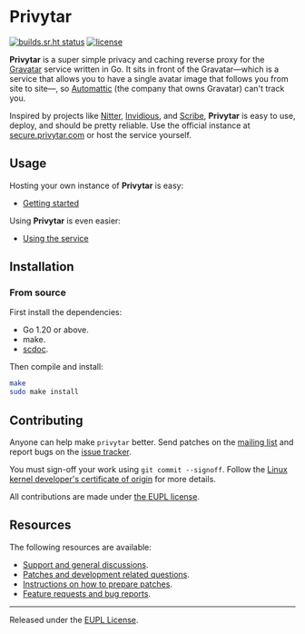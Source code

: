 # Privytar

[![builds.sr.ht status](https://builds.sr.ht/~jamesponddotco/privytar.svg)](https://builds.sr.ht/~jamesponddotco/privytar?)
[![license](https://img.shields.io/badge/license-EUPL_1.2-orange)](LICENSE.md)

**Privytar** is a super simple privacy and caching reverse proxy for the
[Gravatar](https://en.gravatar.com/) service written in Go. It sits in
front of the Gravatar—which is a service that allows you to have a
single avatar image that follows you from site to site—, so
[Automattic](https://automattic.com/) (the company that owns Gravatar)
can't track you.

Inspired by projects like [Nitter](https://github.com/zedeus/nitter),
[Invidious](https://github.com/iv-org/invidious), and
[Scribe](https://sr.ht/~edwardloveall/Scribe/), **Privytar** is easy to
use, deploy, and should be pretty reliable. Use the official instance at
[secure.privytar.com](https://secure.privytar.com) or host the service
yourself.

## Usage

Hosting your own instance of **Privytar** is easy:

* [Getting started](doc/getting-started.md)

Using **Privytar** is even easier:

* [Using the service](doc/using-the-service.md)

## Installation

### From source

First install the dependencies:

- Go 1.20 or above.
- make.
- [scdoc](https://git.sr.ht/~sircmpwn/scdoc).

Then compile and install:

```bash
make
sudo make install
```

## Contributing

Anyone can help make `privytar` better. Send patches on the [mailing
list](https://lists.sr.ht/~jamesponddotco/privytar-devel) and report
bugs on the [issue
tracker](https://todo.sr.ht/~jamesponddotco/privytar).

You must sign-off your work using `git commit --signoff`. Follow the
[Linux kernel developer's certificate of
origin](https://www.kernel.org/doc/html/latest/process/submitting-patches.html#sign-your-work-the-developer-s-certificate-of-origin)
for more details.

All contributions are made under [the EUPL license](LICENSE.md).

## Resources

The following resources are available:

- [Support and general discussions](https://lists.sr.ht/~jamesponddotco/privytar-discuss).
- [Patches and development related questions](https://lists.sr.ht/~jamesponddotco/privytar-devel).
- [Instructions on how to prepare patches](https://git-send-email.io/).
- [Feature requests and bug reports](https://todo.sr.ht/~jamesponddotco/privytar).

---

Released under the [EUPL License](LICENSE.md).
